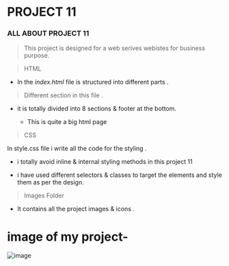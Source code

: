# PROJECT 11

### ALL ABOUT PROJECT 11

>This project is designed for  a web serives webistes for business purpose.

>HTML

- In the *index.html* file is  structured into different parts .

> Different section in this file .
 
 - it is totally divided into 8 sections & footer at the bottom.

   - This is quite a big html page


> CSS

In style.css file i write all the code for the styling . 

- i totally avoid inline & internal styling methods in this project 11 

- i have used different selectors & classes to target the elements and style them as per the design.

> Images Folder

- It contains all the project images & icons .

# image of my project-

![image](https://user-images.githubusercontent.com/109961309/183288122-256d9003-0d58-4595-a53f-289398d1b787.png)
